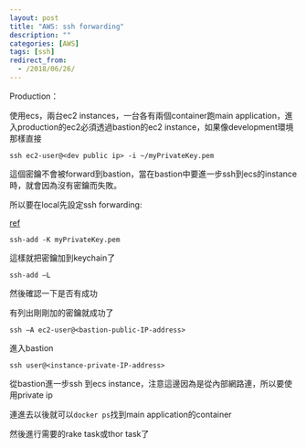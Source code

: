 ```yaml
---
layout: post
title: "AWS: ssh forwarding"
description: ""
categories: [AWS]
tags: [ssh]
redirect_from:
  - /2018/06/26/
---
```


Production：

使用ecs，兩台ec2 instances，一台各有兩個container跑main application，進入production的ec2必須透過bastion的ec2 instance，如果像development環境那樣直接
~~~
ssh ec2-user@<dev public ip> -i ~/myPrivateKey.pem
~~~
這個密鑰不會被forward到bastion，當在bastion中要進一步ssh到ecs的instance時，就會因為沒有密鑰而失敗。

所以要在local先設定ssh forwarding:

[ref](https://aws.amazon.com/tw/blogs/security/securely-connect-to-linux-instances-running-in-a-private-amazon-vpc/)
~~~
ssh-add -K myPrivateKey.pem
~~~
這樣就把密鑰加到keychain了
~~~
ssh-add –L
~~~
然後確認一下是否有成功

有列出剛剛加的密鑰就成功了
~~~
ssh –A ec2-user@<bastion-public-IP-address>
~~~
進入bastion
~~~
ssh user@<instance-private-IP-address>
~~~
從bastion進一步ssh 到ecs instance，注意這邊因為是從內部網路連，所以要使用private ip

連進去以後就可以`docker ps`找到main application的container

然後進行需要的rake task或thor task了
